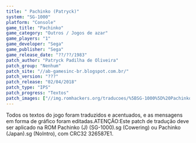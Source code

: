 ```yaml
---
title: " Pachinko (Patryck)"
system: "SG-1000"
platform: "Console"
game_title: "Pachinko"
game_category: "Outros / Jogos de azar"
game_players: "1"
game_developer: "Sega"
game_publisher: "Sega"
game_release_date: "??/??/1983"
patch_author: "Patryck Padilha de Oliveira"
patch_group: "Nenhum"
patch_site: "//ab-gamesinc-br.blogspot.com.br/"
patch_version: "???"
patch_release: "02/04/2018"
patch_type: "IPS"
patch_progress: "Textos"
patch_images: ["//img.romhackers.org/traducoes/%5BSG-1000%5D%20Pachinko%20-%20Patryck%20-%201.png","//img.romhackers.org/traducoes/%5BSG-1000%5D%20Pachinko%20-%20Patryck%20-%202.png","//img.romhackers.org/traducoes/%5BSG-1000%5D%20Pachinko%20-%20Patryck%20-%203.png"]
---
```

Todos os textos do jogo foram traduzidos e acentuados, e as mensagens em forma de gráfico foram editadas.ATENÇÃO:Este patch de tradução deve ser aplicado na ROM Pachinko (J) (SG-1000).sg (Cowering) ou Pachinko (Japan).sg (NoIntro), com CRC32 326587E1.